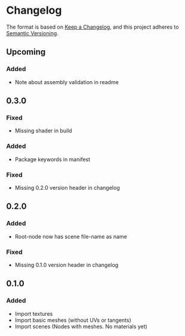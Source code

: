 ﻿# Changelog

The format is based on [Keep a Changelog](https://keepachangelog.com/en/1.0.0/),
and this project adheres to [Semantic Versioning](https://semver.org/spec/v2.0.0.html).

## Upcoming

### Added

- Note about assembly validation in readme

## 0.3.0

### Fixed

- Missing shader in build

### Added

- Package keywords in manifest

### Fixed

- Missing 0.2.0 version header in changelog

## 0.2.0

### Added

- Root-node now has scene file-name as name

### Fixed

- Missing 0.1.0 version header in changelog

## 0.1.0

### Added

- Import textures
- Import basic meshes (without UVs or tangents)
- Import scenes (Nodes with meshes. No materials yet)
